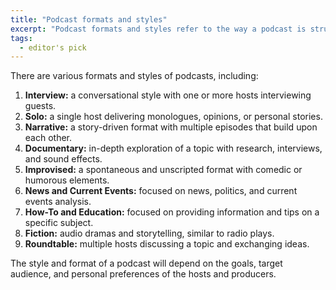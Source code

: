 ```yaml
---
title: "Podcast formats and styles"
excerpt: "Podcast formats and styles refer to the way a podcast is structured and presented to listeners. Here are some of the most popular podcast formats and styles"
tags:
  - editor's pick
---
```


<p class="text-md">There are various formats and styles of podcasts, including:
</p>

1. **Interview:** a conversational style with one or more hosts interviewing guests.
1. **Solo:** a single host delivering monologues, opinions, or personal stories.
1. **Narrative:** a story-driven format with multiple episodes that build upon each other.
1. **Documentary:** in-depth exploration of a topic with research, interviews, and sound effects.
1. **Improvised:** a spontaneous and unscripted format with comedic or humorous elements.
1. **News and Current Events:** focused on news, politics, and current events analysis.
1. **How-To and Education:** focused on providing information and tips on a specific subject.
1. **Fiction:** audio dramas and storytelling, similar to radio plays.
1. **Roundtable:** multiple hosts discussing a topic and exchanging ideas.

<p class="text-md">The style and format of a podcast will depend on the goals, target audience, and personal preferences of the hosts and producers.
</p>
